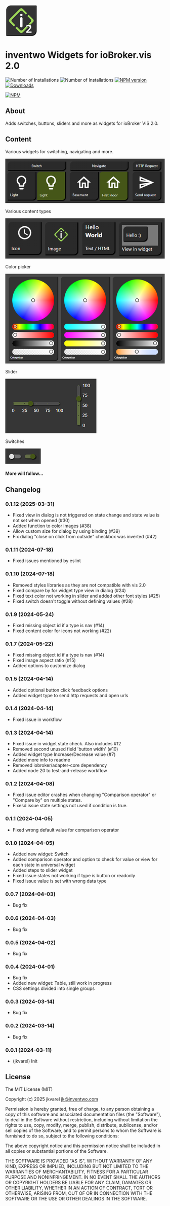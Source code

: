 ![Logo](admin/vis-2-widgets-inventwo.png)
# inventwo Widgets for ioBroker.vis 2.0

![Number of Installations](http://iobroker.live/badges/vis-2-widgets-inventwo-installed.svg) 
![Number of Installations](http://iobroker.live/badges/vis-2-widgets-inventwo-stable.svg) 
[![NPM version](http://img.shields.io/npm/v/iobroker.vis-2-widgets-inventwo.svg)](https://www.npmjs.com/package/iobroker.vis-2-widgets-inventwo)
[![Downloads](https://img.shields.io/npm/dm/iobroker.vis-2-widgets-inventwo.svg)](https://www.npmjs.com/package/iobroker.vis-2-widgets-inventwo)

[![NPM](https://nodei.co/npm/iobroker.vis-2-widgets-inventwo.png?downloads=true)](https://nodei.co/npm/iobroker.vis-2-widgets-inventwo/)

## About
Adds switches, buttons, sliders and more as widgets for ioBroker VIS 2.0.

## Content
Various widgets for switching, navigating and more.

![Vorschau Universal- & Multi-Widget](img/preview_universal_widget.png)

Various content types

![Vorschau Colorpicker](img/preview_content_types.png)

Color picker

![Vorschau Colorpicker](img/preview_colorpicker.png)

Slider

![Vorschau Colorpicker](img/preview_sliders.png)

Switches

![Vorschau Colorpicker](img/preview_switches.png)

#### More will follow...

## Changelog
<!--
    Placeholder for the next version (at the beginning of the line):
    ### **WORK IN PROGRESS**
-->
### 0.1.12 (2025-03-31)
* Fixed view in dialog is not triggered on state change and state value is not set when opened (#30)
* Added function to color images (#38)
* Allow custom size for dialog by using binding (#39)
* Fix dialog "close on click from outside" checkbox was inverted (#42)

### 0.1.11 (2024-07-18)
* Fixed issues mentioned by eslint

### 0.1.10 (2024-07-18)
* Removed styles libraries as they are not compatible with vis 2.0
* Fixed compare by for widget type view in dialog (#24)
* Fixed text color not working in slider and added other font styles (#25)
* Fixed switch doesn't toggle without defining values (#28)

### 0.1.9 (2024-05-24)
* Fixed missing object id if a type is nav (#14)
* Fixed content color for icons not working (#22)

### 0.1.7 (2024-05-22)
* Fixed missing object id if a type is nav (#14)
* Fixed image aspect ratio (#15)
* Added options to customize dialog

### 0.1.5 (2024-04-14)
* Added optional button click feedback options
* Added widget type to send http requests and open urls

### 0.1.4 (2024-04-14)
* Fixed issue in workflow

### 0.1.3 (2024-04-14)
* Fixed issue in widget state check. Also includes #12
* Removed second unused field 'button width' (#10)
* Added widget type Increase/Decrease value (#7)
* Added more info to readme
* Removed iobroker/adapter-core dependency
* Added node 20 to test-and-release workflow

### 0.1.2 (2024-04-08)
* Fixed issue editor crashes when changing "Comparison operator" or "Compare by" on multiple states.
* Fixesd issue state settings not used if condition is true.

### 0.1.1 (2024-04-05)
* Fixed wrong default value for comparison operator

### 0.1.0 (2024-04-05)
* Added new widget: Switch
* Added comparison operator and option to check for value or view for each state in universal widget
* Added steps to slider widget
* Fixed issue states not working if type is button or readonly
* Fixed issue value is set with wrong data type

### 0.0.7 (2024-04-03)
* Bug fix

### 0.0.6 (2024-04-03)
* Bug fix

### 0.0.5 (2024-04-02)
* Bug fix

### 0.0.4 (2024-04-01)
* Bug fix
* Added new widget: Table, still work in progress
* CSS settings divided into single groups

### 0.0.3 (2024-03-14)
* Bug fix

### 0.0.2 (2024-03-14)
* Bug fix

### 0.0.1 (2024-03-11)
* (jkvarel) Init

## License
The MIT License (MIT)

Copyright (c) 2025 jkvarel <jk@inventwo.com>

Permission is hereby granted, free of charge, to any person obtaining a copy
of this software and associated documentation files (the "Software"), to deal
in the Software without restriction, including without limitation the rights
to use, copy, modify, merge, publish, distribute, sublicense, and/or sell
copies of the Software, and to permit persons to whom the Software is
furnished to do so, subject to the following conditions:

The above copyright notice and this permission notice shall be included in
all copies or substantial portions of the Software.

THE SOFTWARE IS PROVIDED "AS IS", WITHOUT WARRANTY OF ANY KIND, EXPRESS OR
IMPLIED, INCLUDING BUT NOT LIMITED TO THE WARRANTIES OF MERCHANTABILITY,
FITNESS FOR A PARTICULAR PURPOSE AND NONINFRINGEMENT. IN NO EVENT SHALL THE
AUTHORS OR COPYRIGHT HOLDERS BE LIABLE FOR ANY CLAIM, DAMAGES OR OTHER
LIABILITY, WHETHER IN AN ACTION OF CONTRACT, TORT OR OTHERWISE, ARISING FROM,
OUT OF OR IN CONNECTION WITH THE SOFTWARE OR THE USE OR OTHER DEALINGS IN
THE SOFTWARE.
